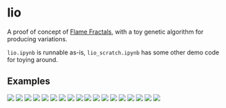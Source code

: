 # lio
A proof of concept of [Flame Fractals](https://flam3.com/flame_draves.pdf), with a toy genetic algorithm for producing variations.

`lio.ipynb` is runnable as-is, `lio_scratch.ipynb` has some other demo code for toying around. 

## Examples
![](images/0001.png)
![](images/0002.png)
![](images/0003.png)
![](images/0004.png)
![](images/0005.png)
![](images/0006.png)
![](images/0007.png)
![](images/0008.png)
![](images/0009.png)
![](images/0010.png)
![](images/0011.png)
![](images/0012.png)
![](images/0013.png)
![](images/0014.png)
![](images/0015.png)
![](images/0016.png)
![](images/0017.png)
![](images/0018.png)
